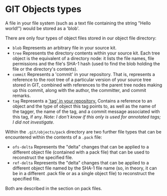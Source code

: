 # GIT Objects types

A file in your file system (such as a text file containing the string "Hello world!") would be stored as a 'blob'.

There are only four types of object files stored in our object file directory:

- `blob` Represents an arbitrary file in your source kit.
- `tree` Represents the directory contents within your source kit. Each tree object is the equivalent of a directory node: it lists the file names, file permissions and the file's SHA-1 hash (used to find the blob holding the file or the directory's contents).
- `commit` Represents a 'commit' in your repository. That is, represents a reference to the root tree of a particular version of your source tree stored in GIT, combined with references to the parent tree nodes making up this commit, along with the author, the committer, and commit remarks.
- `tag` Represents a ['tag' in your repository.](https://git-scm.com/book/en/v2/Git-Basics-Tagging) Contains a reference to an object and the type of object this tag points to, as well as the name of the tagger, the name of the tag, and a commit message associated with this tag, if any. *Note: I don't know if this only is used for annotated tags; I did not investigate.*

Within the `.git/objects/pack` directory are two further file types that can be encountered within the contents of a `.pack` file:

- `ofs-delta` Represents the "delta" changes that can be applied to a different object file (contained with a pack file) that can be used to reconstruct the specified file.
- `ref-delta` Represents the "delta" changes that can be applied to a different object file named by the SHA-1 file name (so, in theory, it can be in a different .pack file or as a single object file) to reconstruct the specified file.

Both are described in the section on pack files.
